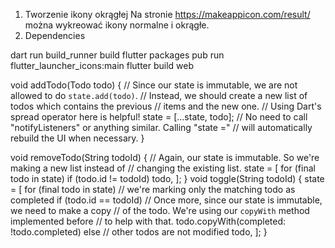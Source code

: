 1. Tworzenie ikony okrągłej
    Na stronie https://makeappicon.com/result/ można wykreować ikony normalne i okrągłe.
2. Dependencies

 dart run build_runner build
 flutter packages pub run flutter_launcher_icons:main
 flutter build web

 void addTodo(Todo todo) {
    // Since our state is immutable, we are not allowed to do `state.add(todo)`.
    // Instead, we should create a new list of todos which contains the previous
    // items and the new one.
    // Using Dart's spread operator here is helpful!
 state = [...state, todo];
    // No need to call "notifyListeners" or anything similar. Calling "state ="
    // will automatically rebuild the UI when necessary.
 }

 void removeTodo(String todoId) {
   // Again, our state is immutable. So we're making a new list instead of
   // changing the existing list.
   state = [
     for (final todo in state)
       if (todo.id != todoId) todo,
   ];
 }
 void toggle(String todoId) {
   state = [
     for (final todo in state)
     // we're marking only the matching todo as completed
       if (todo.id == todoId)
       // Once more, since our state is immutable, we need to make a copy
       // of the todo. We're using our `copyWith` method implemented before
       // to help with that.
         todo.copyWith(completed: !todo.completed)
       else
       // other todos are not modified
         todo,
   ];
 }
